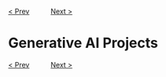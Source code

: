 [< Prev](./1_Introduction_to_Generative_AI.md)  &nbsp;&nbsp;&nbsp;&nbsp;&nbsp;&nbsp;&nbsp;&nbsp;&nbsp; [Next >](./3_Generative_AI_in_buisness_and_society.md)

# Generative AI Projects

[< Prev](./1_Introduction_to_Generative_AI.md)  &nbsp;&nbsp;&nbsp;&nbsp;&nbsp;&nbsp;&nbsp;&nbsp;&nbsp; [Next >](./3_Generative_AI_in_buisness_and_society.md)
